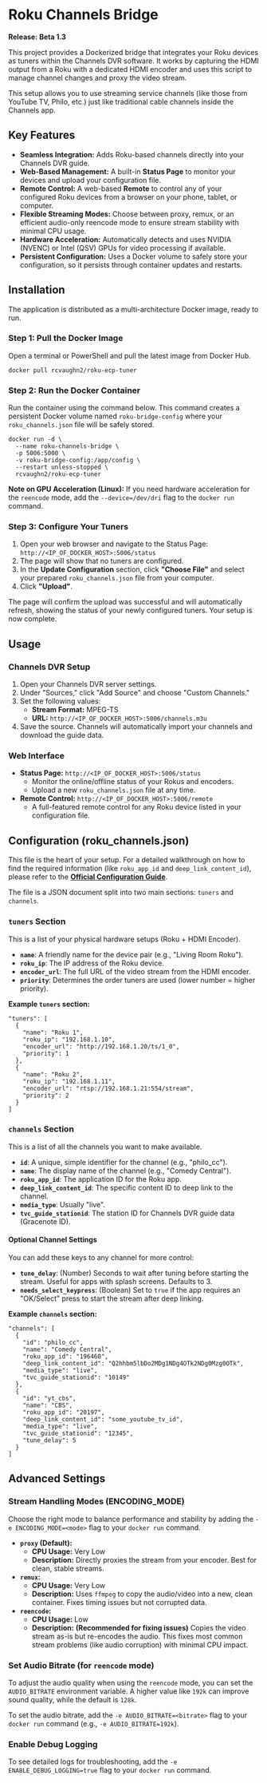 # **Roku Channels Bridge**

**Release: Beta 1.3**

This project provides a Dockerized bridge that integrates your Roku devices as tuners within the Channels DVR software. It works by capturing the HDMI output from a Roku with a dedicated HDMI encoder and uses this script to manage channel changes and proxy the video stream.

This setup allows you to use streaming service channels (like those from YouTube TV, Philo, etc.) just like traditional cable channels inside the Channels app.

## **Key Features**

  * **Seamless Integration:** Adds Roku-based channels directly into your Channels DVR guide.
  * **Web-Based Management:** A built-in **Status Page** to monitor your devices and upload your configuration file.
  * **Remote Control:** A web-based **Remote** to control any of your configured Roku devices from a browser on your phone, tablet, or computer.
  * **Flexible Streaming Modes:** Choose between proxy, remux, or an efficient audio-only reencode mode to ensure stream stability with minimal CPU usage.
  * **Hardware Acceleration:** Automatically detects and uses NVIDIA (NVENC) or Intel (QSV) GPUs for video processing if available.
  * **Persistent Configuration:** Uses a Docker volume to safely store your configuration, so it persists through container updates and restarts.

## **Installation**

The application is distributed as a multi-architecture Docker image, ready to run.

### **Step 1: Pull the Docker Image**

Open a terminal or PowerShell and pull the latest image from Docker Hub.

```
docker pull rcvaughn2/roku-ecp-tuner
```

### **Step 2: Run the Docker Container**

Run the container using the command below. This command creates a persistent Docker volume named `roku-bridge-config` where your `roku_channels.json` file will be safely stored.

```
docker run -d \
  --name roku-channels-bridge \
  -p 5006:5000 \
  -v roku-bridge-config:/app/config \
  --restart unless-stopped \
  rcvaughn2/roku-ecp-tuner
```

**Note on GPU Acceleration (Linux):** If you need hardware acceleration for the `reencode` mode, add the `--device=/dev/dri` flag to the `docker run` command.

### **Step 3: Configure Your Tuners**

1.  Open your web browser and navigate to the Status Page:
    `http://<IP_OF_DOCKER_HOST>:5006/status`
2.  The page will show that no tuners are configured.
3.  In the **Update Configuration** section, click **"Choose File"** and select your prepared `roku_channels.json` file from your computer.
4.  Click **"Upload"**.

The page will confirm the upload was successful and will automatically refresh, showing the status of your newly configured tuners. Your setup is now complete.

## **Usage**

### **Channels DVR Setup**

1.  Open your Channels DVR server settings.
2.  Under "Sources," click "Add Source" and choose "Custom Channels."
3.  Set the following values:
      * **Stream Format:** MPEG-TS
      * **URL:** `http://<IP_OF_DOCKER_HOST>:5006/channels.m3u`
4.  Save the source. Channels will automatically import your channels and download the guide data.

### **Web Interface**

  * **Status Page:** `http://<IP_OF_DOCKER_HOST>:5006/status`
      * Monitor the online/offline status of your Rokus and encoders.
      * Upload a new `roku_channels.json` file at any time.
  * **Remote Control:** `http://<IP_OF_DOCKER_HOST>:5006/remote`
      * A full-featured remote control for any Roku device listed in your configuration file.

## **Configuration (roku\_channels.json)**

This file is the heart of your setup. For a detailed walkthrough on how to find the required information (like `roku_app_id` and `deep_link_content_id`), please refer to the [**Official Configuration Guide**](https://codetricks.ct.ws/roku).

The file is a JSON document split into two main sections: `tuners` and `channels`.

### **`tuners` Section**

This is a list of your physical hardware setups (Roku + HDMI Encoder).

  * **`name`**: A friendly name for the device pair (e.g., "Living Room Roku").
  * **`roku_ip`**: The IP address of the Roku device.
  * **`encoder_url`**: The full URL of the video stream from the HDMI encoder.
  * **`priority`**: Determines the order tuners are used (lower number = higher priority).

**Example `tuners` section:**

```
"tuners": [
  {
    "name": "Roku 1",
    "roku_ip": "192.168.1.10",
    "encoder_url": "http://192.168.1.20/ts/1_0",
    "priority": 1
  },
  {
    "name": "Roku 2",
    "roku_ip": "192.168.1.11",
    "encoder_url": "rtsp://192.168.1.21:554/stream",
    "priority": 2
  }
]
```

### **`channels` Section**

This is a list of all the channels you want to make available.

  * **`id`**: A unique, simple identifier for the channel (e.g., "philo\_cc").
  * **`name`**: The display name of the channel (e.g., "Comedy Central").
  * **`roku_app_id`**: The application ID for the Roku app.
  * **`deep_link_content_id`**: The specific content ID to deep link to the channel.
  * **`media_type`**: Usually "live".
  * **`tvc_guide_stationid`**: The station ID for Channels DVR guide data (Gracenote ID).

#### **Optional Channel Settings**

You can add these keys to any channel for more control:

  * **`tune_delay`**: (Number) Seconds to wait after tuning before starting the stream. Useful for apps with splash screens. Defaults to 3.
  * **`needs_select_keypress`**: (Boolean) Set to `true` if the app requires an "OK/Select" press to start the stream after deep linking.

**Example `channels` section:**

```
"channels": [
  {
    "id": "philo_cc",
    "name": "Comedy Central",
    "roku_app_id": "196460",
    "deep_link_content_id": "Q2hhbm5lbDo2MDg1NDg4OTk2NDg0Mzg0OTk",
    "media_type": "live",
    "tvc_guide_stationid": "10149"
  },
  {
    "id": "yt_cbs",
    "name": "CBS",
    "roku_app_id": "20197",
    "deep_link_content_id": "some_youtube_tv_id",
    "media_type": "live",
    "tvc_guide_stationid": "12345",
    "tune_delay": 5
  }
]
```

## **Advanced Settings**

### **Stream Handling Modes (ENCODING\_MODE)**

Choose the right mode to balance performance and stability by adding the `-e ENCODING_MODE=<mode>` flag to your `docker run` command.

  * **`proxy` (Default):**
      * **CPU Usage:** Very Low
      * **Description:** Directly proxies the stream from your encoder. Best for clean, stable streams.
  * **`remux`:**
      * **CPU Usage:** Very Low
      * **Description:** Uses `ffmpeg` to copy the audio/video into a new, clean container. Fixes timing issues but not corrupted data.
  * **`reencode`:**
      * **CPU Usage:** Low
      * **Description:** **(Recommended for fixing issues)** Copies the video stream as-is but re-encodes the audio. This fixes most common stream problems (like audio corruption) with minimal CPU impact.

### **Set Audio Bitrate (for `reencode` mode)**

To adjust the audio quality when using the `reencode` mode, you can set the `AUDIO_BITRATE` environment variable. A higher value like `192k` can improve sound quality, while the default is `128k`.

To set the audio bitrate, add the `-e AUDIO_BITRATE=<bitrate>` flag to your `docker run` command (e.g., `-e AUDIO_BITRATE=192k`).

### **Enable Debug Logging**

To see detailed logs for troubleshooting, add the `-e ENABLE_DEBUG_LOGGING=true` flag to your `docker run` command.
